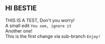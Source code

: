 ## HI BESTIE

THIS IS A TEST, Don't you worry!    
A small edit `You see, ignore it`    
Another one!    
This is the first change via sub-branch `Enjoy!`
